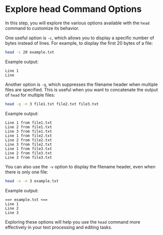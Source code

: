 # Explore head Command Options

In this step, you will explore the various options available with the `head` command to customize its behavior.

One useful option is `-c`, which allows you to display a specific number of bytes instead of lines. For example, to display the first 20 bytes of a file:

```bash
head -c 20 example.txt
```

Example output:

```
Line 1
Line
```

Another option is `-q`, which suppresses the filename header when multiple files are specified. This is useful when you want to concatenate the output of `head` for multiple files:

```bash
head -q -n 3 file1.txt file2.txt file3.txt
```

Example output:

```
Line 1 from file1.txt
Line 2 from file1.txt
Line 3 from file1.txt
Line 1 from file2.txt
Line 2 from file2.txt
Line 3 from file2.txt
Line 1 from file3.txt
Line 2 from file3.txt
Line 3 from file3.txt
```

You can also use the `-v` option to display the filename header, even when there is only one file:

```bash
head -v -n 3 example.txt
```

Example output:

```
==> example.txt <==
Line 1
Line 2
Line 3
```

Exploring these options will help you use the `head` command more effectively in your text processing and editing tasks.
